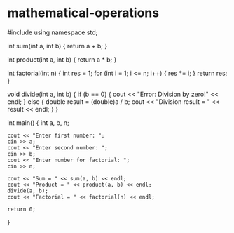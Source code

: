 # mathematical-operations
#include <iostream>
using namespace std;


int sum(int a, int b) {
    return a + b;
}

int product(int a, int b) {
    return a * b;
}

int factorial(int n) {
    int res = 1;
    for (int i = 1; i <= n; i++) {
        res *= i;
    }
    return res;
}

void divide(int a, int b) {
    if (b == 0) {
        cout << "Error: Division by zero!" << endl;
    } else {
        double result = (double)a / b;
        cout << "Division result = " << result << endl;
    }
}

int main() {
    int a, b, n;

    cout << "Enter first number: ";
    cin >> a;
    cout << "Enter second number: ";
    cin >> b;
    cout << "Enter number for factorial: ";
    cin >> n;

    cout << "Sum = " << sum(a, b) << endl;
    cout << "Product = " << product(a, b) << endl;
    divide(a, b);
    cout << "Factorial = " << factorial(n) << endl;

    return 0;
}
